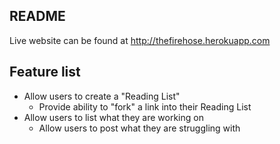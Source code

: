 ## README

Live website can be found at http://thefirehose.herokuapp.com


## Feature list
* Allow users to create a "Reading List"
  * Provide ability to "fork" a link into their Reading List
* Allow users to list what they are working on
  * Allow users to post what they are struggling with

